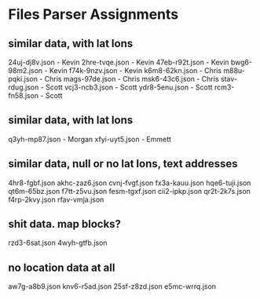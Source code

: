 # Files Parser Assignments

## similar data, with lat lons
24uj-dj8v.json - Kevin
2hre-tvqe.json - Kevin
47eb-r92t.json - Kevin
bwg6-98m2.json - Kevin
f74k-9nzv.json - Kevin
k6m8-62kn.json - Chris
m88u-pqki.json - Chris
mags-97de.json - Chris
msk6-43c6.json - Chris
stav-rdug.json - Scott
vcj3-ncb3.json - Scott
ydr8-5enu.json - Scott
rcm3-fn58.json - Scott

## similar data, with lat lons
q3yh-mp87.json - Morgan
xfyi-uyt5.json - Emmett

## similar data, null or no lat lons, text addresses
4hr8-fgbf.json
akhc-zaz6.json
cvnj-fvgf.json
fx3a-kauu.json
hqe6-tuji.json
qt6m-65bz.json
f7tt-z5vu.json
fesm-tgxf.json
cii2-ipkp.json
qr2t-2k7s.json
f4rp-2kvy.json
rfav-vmja.json

## shit data. map blocks?
rzd3-6sat.json
4wyh-gtfb.json

## no location data at all
aw7g-a8b9.json 
knv6-r5ad.json 
25sf-z8zd.json 
e5mc-wrrq.json 
